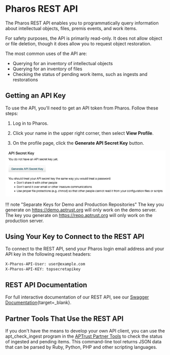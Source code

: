 # Pharos REST API

The Pharos REST API enables you to programmatically query information about intellectual objects, files, premis events, and work items.

For safety purposes, the API is primarily read-only. It does not allow object or file deletion, though it does allow you to request object restoration.

The most common uses of the API are:

* Querying for an inventory of intellectual objects
* Querying for an inventory of files
* Checking the status of pending work items, such as ingests and restorations

## Getting an API Key

To use the API, you'll need to get an API token from Pharos. Follow these steps:

1. Log in to Pharos.

1. Click your name in the upper right corner, then select __View Profile__.

1. On the profile page, click the __Generate API Secret Key__ button.

![Button to generate an API key for Pharos](../img/pharos/APIKeyGeneration.png)

!!! note "Separate Keys for Demo and Production Repositories"
    The key you generate on https://demo.aptrust.org will only work on the demo server. The key you generate on https://repo.aptrust.org will only work on the production server.

## Using Your Key to Connect to the REST API

To connect to the REST API, send your Pharos login email address and your API key in the following request headers:

```
X-Pharos-API-User: user@example.com
X-Pharos-API-KEY: topsecretapikey
```

## REST API Documentation

For full interactive documentation of our REST API, see our [Swagger Documentation](https://aptrust.github.io/pharos/){target=_blank}.

## Partner Tools That Use the REST API

If you don't have the means to develop your own API client, you can use the apt_check_ingest program in the [APTrust Partner Tools](../partner_tools.md) to check the status of ingested and pending items. This command-line
tool returns JSON data that can be parsed by Ruby, Python, PHP and other
scripting languages.
